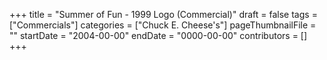 +++
title = "Summer of Fun - 1999 Logo (Commercial)"
draft = false
tags = ["Commercials"]
categories = ["Chuck E. Cheese's"]
pageThumbnailFile = ""
startDate = "2004-00-00"
endDate = "0000-00-00"
contributors = []
+++

